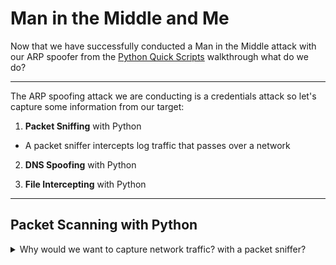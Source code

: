 # Man in the Middle and Me

Now that we have successfully conducted a Man in the Middle attack with our ARP spoofer from the [Python Quick Scripts](https://github.com/ggedgerton/quickPythonScripts) walkthrough what do we do?

***

The ARP spoofing attack we are conducting is a credentials attack so let's capture some information from our target:

1. **Packet Sniffing** with Python

  - A packet sniffer intercepts log traffic that passes over a network

2. **DNS Spoofing** with Python

3. **File Intercepting** with Python

***

## Packet Scanning with Python

<details> 
  <summary>Why would we want to capture network traffic? with a packet sniffer?
  </summary>

>
> 

</details>